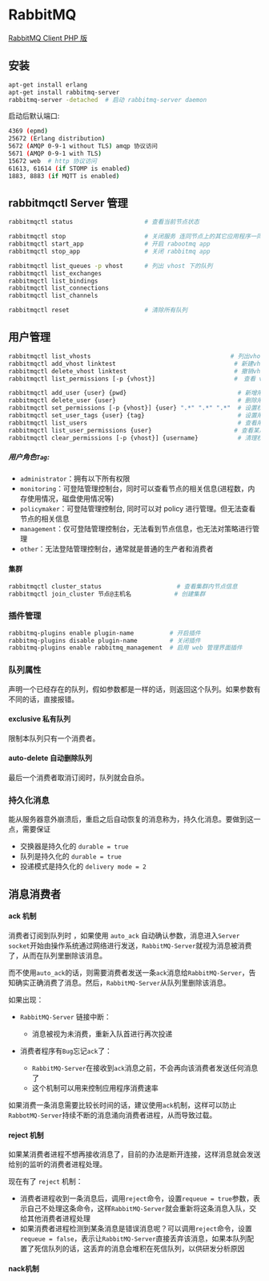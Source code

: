 # RabbitMQ

[RabbitMQ Client PHP 版](https://xiaoxiami.gitbook.io/rabbitmq_into_chinese_php/ying-yong-jiao-cheng/php-ban/3-publish_subscribe.md)

## 安装

```bash
apt-get install erlang
apt-get install rabbitmq-server
rabbitmq-server -detached  # 启动 rabbitmq-server daemon
```

启动后默认端口:

```bash
4369 (epmd)
25672 (Erlang distribution)
5672 (AMQP 0-9-1 without TLS) amqp 协议访问
5671 (AMQP 0-9-1 with TLS) 
15672 web  # http 协议访问
61613, 61614 (if STOMP is enabled)
1883, 8883 (if MQTT is enabled)
```

## rabbitmqctl Server 管理

```bash
rabbitmqctl status                    # 查看当前节点状态

rabbitmqctl stop                      # 关闭服务 连同节点上的其它应用程序一同关闭了
rabbitmqctl start_app                 # 开启 rabootmq app
rabbitmqctl stop_app                  # 关闭 rabbitmq app

rabbitmqctl list_queues -p vhost      # 列出 vhost 下的队列
rabbitmqctl list_exchanges
rabbitmqctl list_bindings
rabbitmqctl list_connections
rabbitmqctl list_channels

rabbitmqctl reset                     # 清除所有队列
```

## 用户管理

```bash
rabbitmqctl list_vhosts										  # 列出vhost
rabbitmqctl add_vhost linktest      						   # 新建vhost
rabbitmqctl delete_vhost linktest   						   # 撤销vhost
rabbitmqctl list_permissions [-p {vhost}]					   #　查看 vhost 的权限

rabbitmqctl add_user {user} {pwd}                        		# 新增用户
rabbitmqctl delete_user {user}                          		# 删除用户
rabbitmqctl set_permissions [-p {vhost}] {user} ".*" ".*" ".*"	# 设置权限，RegExp : {conf} {write} {read}
rabbitmqctl set_user_tags {user} {tag}             				# 设置用户类型
rabbitmqctl list_users                                   		# 查看用户列表
rabbitmqctl list_user_permissions {user}					   # 查看某用户的所有权限
rabbitmqctl clear_permissions [-p {vhost}] {username}			# 清理权限
```

##### 用户角色`Tag`:

- `administrator`：拥有以下所有权限
- `monitoring`：可登陆管理控制台，同时可以查看节点的相关信息(进程数，内存使用情况，磁盘使用情况等)
- `policymaker`：可登陆管理控制台, 同时可以对 policy 进行管理。但无法查看节点的相关信息
- `management`：仅可登陆管理控制台，无法看到节点信息，也无法对策略进行管理
- `other`：无法登陆管理控制台，通常就是普通的生产者和消费者

#### 集群

```bash
rabbitmqctl cluster_status                     # 查看集群内节点信息
rabbitmqctl join_cluster 节点@主机名            # 创建集群
```

### 插件管理

```bash
rabbitmq-plugins enable plugin-name          # 开启插件
rabbitmq-plugins disable plugin-name         # 关闭插件
rabbitmq-plugins enable rabbitmq_management  # 启用 web 管理界面插件
```

### 队列属性

声明一个已经存在的队列，假如参数都是一样的话，则返回这个队列。如果参数有不同的话，直接报错。

#### exclusive 私有队列

限制本队列只有一个消费者。

#### auto-delete 自动删除队列

最后一个消费者取消订阅时，队列就会自杀。

### 持久化消息

能从服务器意外崩溃后，重启之后自动恢复的消息称为，持久化消息。要做到这一点，需要保证

- 交换器是持久化的 `durable = true`
- 队列是持久化的 `durable = true`
- 投递模式是持久化的 `delivery mode = 2`

## 消息消费者

#### ack 机制

消费者订阅到队列时 ，如果使用 `auto_ack` 自动确认参数，消息进入`Server socket`开始由操作系统通过网络进行发送，`RabbitMQ-Server`就视为消息被消费了，从而在队列里删除该消息。

而不使用`auto_ack`的话，则需要消费者发送一条`ack`消息给`RabbitMQ-Server`，告知确实正确消费了消息。然后，`RabbitMQ-Server`从队列里删除该消息。

如果出现：

- `RabbitMQ-Server` 链接中断：
  - 消息被视为未消费，重新入队首进行再次投递
  
- 消费者程序有`Bug`忘记`ack`了：
  - `RabbitMQ-Server`在接收到`ack`消息之前，不会再向该消费者发送任何消息了
  - 这个机制可以用来控制应用程序消费速率
  

如果消费一条消息需要比较长时间的话，建议使用`ack`机制，这样可以防止`RabbotMQ-Server`持续不断的消息涌向消费者进程，从而导致过载。

#### reject 机制

如果某消费者进程不想再接收消息了，目前的办法是断开连接，这样消息就会发送给别的监听的消费者进程处理。

现在有了 `reject` 机制：

- 消费者进程收到一条消息后，调用`reject`命令，设置`requeue = true`参数，表示自己不处理这条命令，这样`RabbitMQ-Server`就会重新将这条消息入队，交给其他消费者进程处理
- 如果消费者进程检测到某条消息是错误消息呢？可以调用`reject`命令，设置 `requeue = false`，表示让`RabbitMQ-Server`直接丢弃该消息，如果本队列配置了死信队列的话，这丢弃的消息会堆积在死信队列，以供研发分析原因

#### nack机制